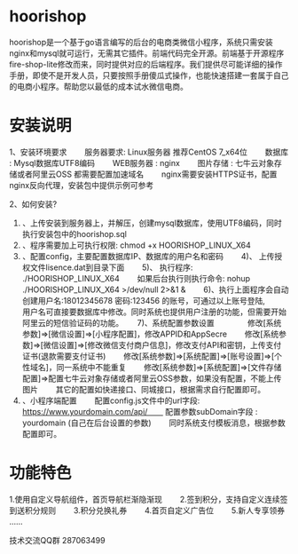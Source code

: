 # hoorishop
hoorishop是一个基于go语言编写的后台的电商类微信小程序，系统只需安装nginx和mysql就可运行，无需其它插件。前端代码完全开源。前端基于开源程序fire-shop-lite修改而来，同时提供对应的后端程序。我们提供尽可能详细的操作手册，即使不是开发人员，只要按照手册傻瓜式操作，也能快速搭建一套属于自己的电商小程序。帮助您以最低的成本试水微信电商。
# 安装说明
1、安装环境要求　　
服务器要求: Linux服务器 推荐CentOS 7_x64位　　
数据库    : Mysql数据库UTF8编码　　
WEB服务器 : nginx　　
图片存储  : 七牛云对象存储或者阿里云OSS 都需要配置加速域名　　
nginx需要安装HTTPS证书，配置nginx反向代理，安装包中提供示例可参考　　

2、如何安装?　　
1) 、上传安装到服务器上，并解压，创建mysql数据库，使用UTF8编码，同时执行安装包中的hoorishop.sql　　
2) 、程序需要加上可执行权限: chmod +x HOORISHOP_LINUX_X64　　
3) 、配置config，主要配置数据库IP、数据库的用户名和密码　　
4)、 上传授权文件lisence.dat到目录下面　　
5)、 执行程序: ./HOORISHOP_LINUX_X64　　
     如果后台执行则执行命令: nohup ./HOORISHOP_LINUX_X64  >/dev/null 2>&1 &　　
6)、执行上面程序会自动创建用户名:18012345678 密码:123456 的账号，可通过以上账号登陆,　　
　　用户名可直接要数据库中修改。同时系统也提供用户注册的功能，但需要开始阿里云的短信验证码的功能。　　
7)、系统配置参数设置　　
　　修改[系统参数]=>[微信设置]=>[小程序配置]，修改APPID和AppSecre　　
    修改[系统参数]=>[微信设置]=>[修改微信支付商户信息]，修改支付API和密钥，上传支付证书(退款需要支付证书)　　
    修改[系统参数]=>[系统配置]=>[账号设置]=>[个性域名]，同一系统中不能重复　　
	修改[系统参数]=>[系统配置]=>[文件存储配置]=>配置七牛云对象存储或者阿里云OSS参数，如果没有配置，不能上传图片　　
	其它的配置如快递接口、同城接口，根据需求自行配置即可。　　
8) 、小程序端配置　　
    配置config.js文件中的url字段: https://www.yourdomain.com/api/　　
    配置参数subDomain字段       : yourdomain (自己在后台设置的参数)　　
	同时系统支付模板消息，根据参数配置即可。　　
	
# 功能特色
1.使用自定义导航组件，首页导航栏渐隐渐现　　
2.签到积分，支持自定义连续签到送积分规则　　
3.积分兑换礼券　　
4.首页自定义广告位　　
5.新人专享领券　　
……　　

技术交流QQ群 287063499　　

